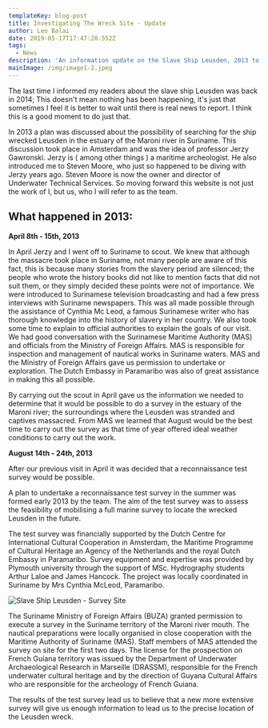 ```yaml
---
templateKey: blog-post
title: Investigating The Wreck Site - Update
author: Leo Balai
date: 2019-05-17T17:47:28.552Z
tags:
  - News
description: 'An information update on the Slave Ship Leusden, 2013 to present (2019).'
mainImage: /img/image1-2.jpeg
---
```

The last time I informed my readers about the slave ship Leusden was back in 2014; This doesn't mean nothing has been happening, it's just that sometimes I feel it is better to wait until there is real news to report. I think this is a good moment to do just that.

In 2013 a plan was discussed about the possibility of searching for the ship wrecked Leusden in the estuary of the Maroni river in Suriname. This discussion took place in Amsterdam and was the idea of professor Jerzy Gawronski. Jerzy is ( among other things ) a maritime archeologist. He also introduced me to Steven Moore, who just so happened to be diving with Jerzy years ago. Steven Moore is now the owner and director of Underwater Technical Services. So moving forward this website is not just the work of I, but us, who I will refer to as the team.

## What happened in 2013:

**April 8th - 15th, 2013**

In April Jerzy and I went off to Suriname to scout. We knew that although the massacre took place in Suriname, not many people are aware of this fact, this is because many stories from the slavery period are silenced; the people who wrote the history books did not like to mention facts that did not suit them, or they simply decided these points were not of importance. We were introduced to Surinamese television broadcasting and had a few press interviews with Suriname newspapers. This was all made possible through the assistance of Cynthia Mc Leod, a famous Surinamese writer who has thorough knowledge into the history of slavery in her country. We also took some time to explain to official authorities to explain the goals of our visit. We had good conversation with the Surinamese Maritime Authority (MAS) and officials from the Ministry of Foreign Affairs. MAS is responsible for inspection and management of nautical works in Suriname waters. MAS and the Ministry of Foreign Affairs gave us permission to undertake or exploration. The Dutch Embassy in Paramaribo was also of great assistance in making this all possible.

By carrying out the scout in April gave us the information we needed to determine that it would be possible to do a survey in the estuary of the Maroni river; the surroundings where the Leusden was stranded and captives massacred. From MAS we learned that August would be the best time to carry out the survey as that time of year offered ideal weather conditions to carry out the work.

**August 14th - 24th, 2013**

After our previous visit in April it was decided that a reconnaissance test survey would be possible.

A plan to undertake a reconnaissance test survey in the summer was formed early 2013 by the team. The aim of the test survey was to assess the feasibility of mobilising a full marine survey to locate the wrecked Leusden in the future.

The test survey was financially supported by the Dutch Centre for International Cultural Cooperation in Amsterdam, the Maritime Programme of Cultural Heritage an Agency of the Netherlands and the royal Dutch Embassy in Paramaribo. Survey equipment and expertise was provided by Plymouth university through the support of MSc. Hydrography students Arthur Laloe and James Hancock. The project was locally coordinated in Suriname by Mrs Cynthia McLeod, Paramaribo.

![Slave Ship Leusden - Survey Site](/img/image2.jpeg "Survey Site")

The Suriname Ministry of Foreign Affairs (BUZA) granted permission to execute a survey in the Suriname territory of the Maroni river mouth. The nautical preparations were locally organised in close cooperation with the Maritime Authority of Suriname (MAS). Staff members of MAS attended the survey on site for the first two days. The license for the prospection on French Guiana territory was issued by the Department of Underwater Archaeological Research in Marseille (DRASSM), responsible for the French underwater cultural heritage and by the direction of Guyana Cultural Affairs who are responsible for the archeology of French Guiana.

The results of the test survey lead us to believe that a new more extensive survey will give us enough information to lead us to the precise location of the Leusden wreck.
